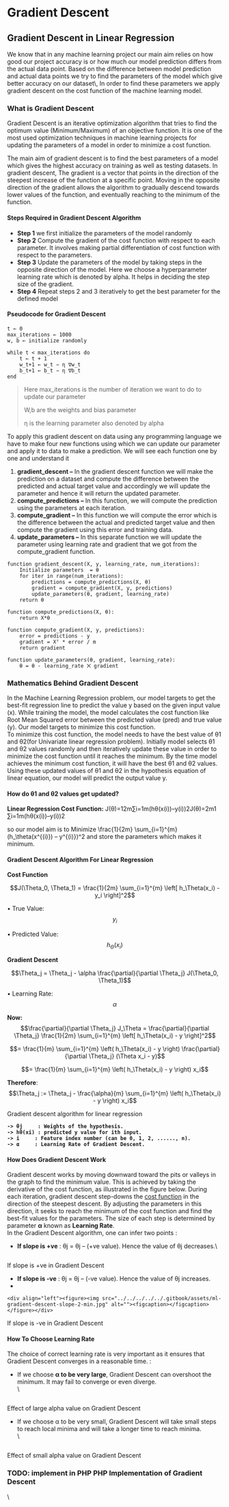 # Gradient Descent

## Gradient Descent in Linear Regression

We know that in any machine learning project our main aim relies on how good our project accuracy is or how much our model prediction differs from the actual data point. Based on the difference between model prediction and actual data points we try to find the parameters of the model which give better accuracy on our dataset\\, In order to find these parameters we apply gradient descent on the cost function of the machine learning model.

### What is Gradient Descent

Gradient Descent is an iterative optimization algorithm that tries to find the optimum value (Minimum/Maximum) of an objective function. It is one of the most used optimization techniques in machine learning projects for updating the parameters of a model in order to minimize a cost function.

The main aim of gradient descent is to find the best parameters of a model which gives the highest accuracy on training as well as testing datasets. In gradient descent, The gradient is a vector that points in the direction of the steepest increase of the function at a specific point. Moving in the opposite direction of the gradient allows the algorithm to gradually descend towards lower values of the function, and eventually reaching to the minimum of the function.

#### Steps Required in Gradient Descent Algorithm

* **Step 1** we first initialize the parameters of the model randomly
* **Step 2** Compute the gradient of the cost function with respect to each parameter. It involves making partial differentiation of cost function with respect to the parameters.
* **Step 3** Update the parameters of the model by taking steps in the opposite direction of the model. Here we choose a hyperparameter learning rate which is denoted by alpha. It helps in deciding the step size of the gradient.
* **Step 4** Repeat steps 2 and 3 iteratively to get the best parameter for the defined model

#### Pseudocode for Gradient Descent

```
t ← 0
max_iterations ← 1000
w, b ← initialize randomly

while t < max_iterations do
    t ← t + 1
    w_t+1 ← w_t − η ∇w_t
    b_t+1 ← b_t − η ∇b_t
end
```

> Here max\_iterations is the number of iteration we want to do to update our parameter
>
> W,b are the weights and bias parameter
>
> η is the learning parameter also denoted by alpha

To apply this gradient descent on data using any programming language we have to make four new functions using which we can update our parameter and apply it to data to make a prediction. We will see each function one by one and understand it

1. **gradient\_descent –** In the gradient descent function we will make the prediction on a dataset and compute the difference between the predicted and actual target value and accordingly we will update the parameter and hence it will return the updated parameter.
2. **compute\_predictions –** In this function, we will compute the prediction using the parameters at each iteration.
3. **compute\_gradient –** In this function we will compute the error which is the difference between the actual and predicted target value and then compute the gradient using this error and training data.
4. **update\_parameters –** In this separate function we will update the parameter using learning rate and gradient that we got from the compute\_gradient function.

```
function gradient_descent(X, y, learning_rate, num_iterations):
    Initialize parameters  = θ
    for iter in range(num_iterations):
        predictions = compute_predictions(X, θ)
        gradient = compute_gradient(X, y, predictions)
        update_parameters(θ, gradient, learning_rate)
    return θ

function compute_predictions(X, θ):
    return X*θ

function compute_gradient(X, y, predictions):
    error = predictions - y
    gradient = Xᵀ * error / m
    return gradient

function update_parameters(θ, gradient, learning_rate):
    θ = θ - learning_rate ⨉ gradient
```

### Mathematics Behind Gradient Descent

In the Machine Learning Regression problem, our model targets to get the best-fit regression line to predict the value y based on the given input value (x). While training the model, the model calculates the cost function like Root Mean Squared error between the predicted value (pred) and true value (y). Our model targets to minimize this cost function.\
To minimize this cost function, the model needs to have the best value of θ1 and θ2(for Univariate linear regression problem). Initially model selects θ1 and θ2 values randomly and then iteratively update these value in order to minimize the cost function until it reaches the minimum. By the time model achieves the minimum cost function, it will have the best θ1 and θ2 values. Using these updated values of θ1 and θ2 in the hypothesis equation of linear equation, our model will predict the output value y.

#### **How do θ1 and θ2 values get updated?**

**Linear Regression Cost Function:** J(θ)=12m∑i=1m(hθ(x(i))–y(i))2J(θ)=2m1​∑i=1m​(hθ​(x(i))–y(i))2

so our model aim is to Minimize \frac{1}{2m} \sum\_{i=1}^{m} (h\_\theta(x^{(i)}) – y^{(i)})^2 and store the parameters which makes it minimum.

#### **Gradient Descent Algorithm For Linear Regression**

**Cost Function**

$$J(\Theta_0, \Theta_1) = \frac{1}{2m} \sum_{i=1}^{m} \left[ h_\Theta(x_i) - y_i \right]^2$$

• True Value: $$y_i$$

• Predicted Value: $$h_\Theta(x_i)$$

**Gradient Descent**

$$\Theta_j = \Theta_j - \alpha \frac{\partial}{\partial \Theta_j} J(\Theta_0, \Theta_1)$$

• Learning Rate: $$\alpha$$

**Now:**\
$$\frac{\partial}{\partial \Theta_j} J_\Theta = \frac{\partial}{\partial \Theta_j} \frac{1}{2m} \sum_{i=1}^{m} \left[ h_\Theta(x_i) - y \right]^2$$

$$= \frac{1}{m} \sum_{i=1}^{m} \left( h_\Theta(x_i) - y \right) \frac{\partial}{\partial \Theta_j} (\Theta x_i - y)$$

$$= \frac{1}{m} \sum_{i=1}^{m} \left( h_\Theta(x_i) - y \right) x_i$$

**Therefore**: $$\Theta_j := \Theta_j - \frac{\alpha}{m} \sum_{i=1}^{m} \left( h_\Theta(x_i) - y \right) x_i$$

Gradient descent algorithm for linear regression

<pre><code><strong>-> θj     : Weights of the hypothesis.
</strong><strong>-> hθ(xi) : predicted y value for ith input.
</strong><strong>-> i     : Feature index number (can be 0, 1, 2, ......, n).
</strong><strong>-> α     : Learning Rate of Gradient Descent.
</strong></code></pre>

#### How Does Gradient Descent Work

Gradient descent works by moving downward toward the pits or valleys in the graph to find the minimum value. This is achieved by taking the derivative of the cost function, as illustrated in the figure below. During each iteration, gradient descent step-downs the [cost function](https://www.geeksforgeeks.org/ml-cost-function-in-logistic-regression/) in the direction of the steepest descent. By adjusting the parameters in this direction, it seeks to reach the minimum of the cost function and find the best-fit values for the parameters. The size of each step is determined by parameter **α** known as **Learning Rate**.\
In the Gradient Descent algorithm, one can infer two points :

*   **If slope is +ve** : θj = θj – (+ve value). Hence the value of θj decreases.\\

    <div align="left"><figure><img src="../../../../../.gitbook/assets/ml-gradient-descent-slope-1-min.jpg" alt=""><figcaption></figcaption></figure></div>

If slope is +ve in Gradient Descent

* **If slope is -ve** : θj = θj – (-ve value). Hence the value of θj increases.
*

```
<div align="left"><figure><img src="../../../../../.gitbook/assets/ml-gradient-descent-slope-2-min.jpg" alt=""><figcaption></figcaption></figure></div>
```

If slope is -ve in Gradient Descent

#### How To Choose Learning Rate

The choice of correct learning rate is very important as it ensures that Gradient Descent converges in a reasonable time. :

*   If we choose **α to be very large**, Gradient Descent can overshoot the minimum. It may fail to converge or even diverge.\
    \


    <div align="left"><figure><img src="../../../../../.gitbook/assets/ml-gradient-descent-slope-3-min.jpg" alt=""><figcaption></figcaption></figure></div>

Effect of large alpha value on Gradient Descent

*   If we choose α to be very small, Gradient Descent will take small steps to reach local minima and will take a longer time to reach minima.\
    \


    <div align="left"><figure><img src="../../../../../.gitbook/assets/ml-gradient-descent-slope-4-min.jpg" alt=""><figcaption></figcaption></figure></div>

Effect of small alpha value on Gradient Descent

### TODO: implement in PHP PHP Implementation of Gradient Descent

\\
